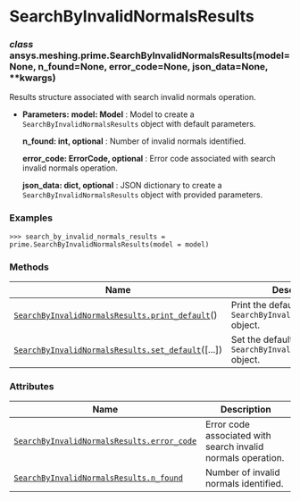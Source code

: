# SearchByInvalidNormalsResults



### *class* ansys.meshing.prime.SearchByInvalidNormalsResults(model=None, n_found=None, error_code=None, json_data=None, \*\*kwargs)

Results structure associated with search invalid normals operation.

* **Parameters:**
  **model: Model**
  : Model to create a `SearchByInvalidNormalsResults` object with default parameters.

  **n_found: int, optional**
  : Number of invalid normals identified.

  **error_code: ErrorCode, optional**
  : Error code associated with search invalid normals operation.

  **json_data: dict, optional**
  : JSON dictionary to create a `SearchByInvalidNormalsResults` object with provided parameters.

### Examples

```pycon
>>> search_by_invalid_normals_results = prime.SearchByInvalidNormalsResults(model = model)
```

<!-- !! processed by numpydoc !! -->

### Methods

| Name | Description |
|-----------------------------------------------------------------------------------------------------------------------------------------------------------------------------------------|-----------------------------------------------------------------------|
| [`SearchByInvalidNormalsResults.print_default`](ansys.meshing.prime.SearchByInvalidNormalsResults.print_default.md#ansys.meshing.prime.SearchByInvalidNormalsResults.print_default)()   | Print the default values of `SearchByInvalidNormalsResults` object.   |
| [`SearchByInvalidNormalsResults.set_default`](ansys.meshing.prime.SearchByInvalidNormalsResults.set_default.md#ansys.meshing.prime.SearchByInvalidNormalsResults.set_default)([...])    | Set the default values of the `SearchByInvalidNormalsResults` object. |

### Attributes

| Name | Description |
|------------------------------------------------------------------------------------------------------------------------------------------------------------------------------|----------------------------------------------------------------|
| [`SearchByInvalidNormalsResults.error_code`](ansys.meshing.prime.SearchByInvalidNormalsResults.error_code.md#ansys.meshing.prime.SearchByInvalidNormalsResults.error_code)   | Error code associated with search invalid normals operation.   |
| [`SearchByInvalidNormalsResults.n_found`](ansys.meshing.prime.SearchByInvalidNormalsResults.n_found.md#ansys.meshing.prime.SearchByInvalidNormalsResults.n_found)            | Number of invalid normals identified.                          |

